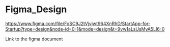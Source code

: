 # Figma_Design

https://www.figma.com/file/FoSC9J2tVjvjwt964XnRhD/StartApp-for-Startup?type=design&node-id=0-1&mode=design&t=9vw1aLsUsMyA5LI6-0

Link to the figma document
